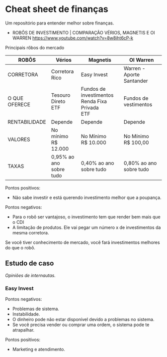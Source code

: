 # Cheat sheet de finanças
Um repositório para entender melhor sobre finanças.


* ROBÔS DE INVESTIMENTO | COMPARAÇÃO VÉRIOS, MAGNETIS E OI WARREN
https://www.youtube.com/watch?v=8w8iht6cP-k

Principais rôbos do mercado

ROBÔS | Vérios | Magnetis | OI Warren |
----- | ------ | -------- | --------- |
CORRETORA | Corretora Rico | Easy Invest | Warren - Aporte Santander |
O QUE OFERECE | Tesouro Direto<br/>ETF | Fundos de investimentos<br />Renda Fixa Privada<br />ETF | Fundos de vestimentos | 
RENTABILIDADE | Depende | Depende | Depende
VALORES | No mínimo<br />R$ 12.000 | No Mínimo<br />R$ 10.000 | No Mínimo<br />R$ 100,00
TAXAS | 0,95% ao ano<br /> sobre tudo | 0,40% ao ano<br /> sobre tudo | 0,80% ao ano<br />sobre tudo

Pontos positivos:
- Não sabe investir e está querendo investimento melhor que a poupança.

Pontos negativos:
- Para o robô ser vantajoso, o investimento tem que render bem mais que o CDI
- A limitação de produtos. Ele vai pegar um número x de investimentos da mesma corretora.

Se você tiver conhecimento de mercado, você fará investimentos melhores do que o robô.

## Estudo de caso

*Opiniões de internautas.*

### Easy Invest

Pontos negativos:
- Problemas de sistema. 
- Instabilidade.
- O dinheiro pode não estar disponível devido a problemas no sistema.
- Se você precisa vender ou comprar uma ordem, o sistema pode te atrapalhar.

Pontos positivos:
- Marketing e atendimento.

